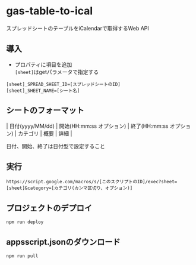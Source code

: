 # gas-table-to-ical
スプレッドシートのテーブルをiCalendarで取得するWeb API

## 導入
* プロパティに項目を追加  
`[sheet]`はgetパラメータで指定する
```
[sheet]_SPREAD_SHEET_ID=[スプレッドシートのID]
[sheet]_SHEET_NAME=[シート名]
```

## シートのフォーマット
|  日付(yyyy/MM/dd)   |  開始(HH:mm:ss オプション)  |  終了(HH:mm:ss オプション)  |  カテゴリ  |  概要  |  詳細  |

日付、開始、終了は日付型で設定すること

## 実行
```
https://script.google.com/macros/s/[このスクリプトのID]/exec?sheet=[sheet]&category=[カテゴリ(カンマ区切り、オプション)]
```

## プロジェクトのデプロイ
```
npm run deploy
```

## appsscript.jsonのダウンロード
```
npm run pull
```
